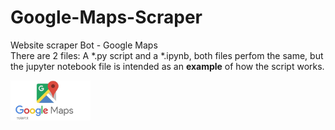 # Google-Maps-Scraper
Website scraper Bot - Google Maps <br>
There are 2 files: A *.py script and a *.ipynb, both files perfom the same, but the jupyter notebook file is intended as an **example** of how the script works. <br>

<img src="./GoogleMapsScraper.jpg" width="128"/>


